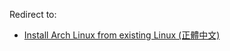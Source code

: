Redirect to:

*   [Install Arch Linux from existing Linux (正體中文)](/index.php/Install_Arch_Linux_from_existing_Linux_(%E6%AD%A3%E9%AB%94%E4%B8%AD%E6%96%87) "Install Arch Linux from existing Linux (正體中文)")